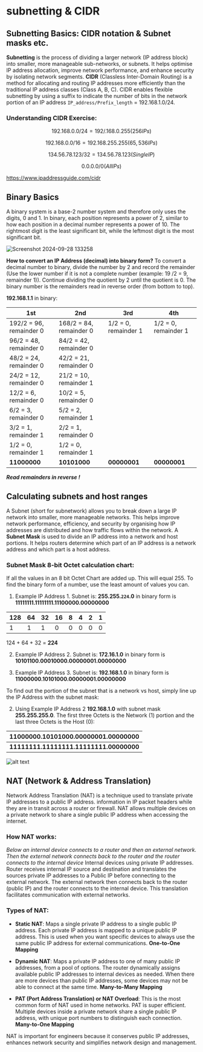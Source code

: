 # **subnetting & CIDR**

## **Subnetting Basics: CIDR notation & Subnet masks etc.**
**Subnetting** is the process of dividing a larger network (IP address block) into smaller, more manageable sub-networks, or subnets. It helps optimise IP address allocation, improve network performance, and enhance security by isolating network segments.
**CIDR** (Classless Inter-Domain Routing) is a method for allocating and routing IP addresses more efficiently than the traditional IP address classes (Class A, B, C). CIDR enables flexible subnetting by using a suffix to indicate the number of bits in the network portion of an IP address `IP_address/Prefix_length` = 192.168.1.0/24.

### **Understanding CIDR Exercise**:
```math
192.168.0.0/24 = 
192/.168.0.255 (256 IPs)
```
```math
192.168.0.0/16 = 
192.168.255.255 (65,536 IPs)
```
```math
134.56.78.123/32 = 
134.56.78.123 (Single IP)
```
```math
0.0.0.0/0
(All IPs)
```
https://www.ipaddressguide.com/cidr

## **Binary Basics**
A binary system is a base-2 number system and therefore only uses the digits, 0 and 1. In binary, each position represents a power of 2, similar to how each position in a decimal number represents a power of 10. The rightmost digit is the least significant bit, while the leftmost digit is the most significant bit.

![Screenshot 2024-09-28 133258](https://github.com/user-attachments/assets/33331cb3-69f9-401e-b0f2-cd4fbd9fa053)

**How to convert an IP Address (decimal) into binary form?**
To convert a decimal number to binary, divide the number by 2 and record the remainder (Use the lower number if it is not a complete number (example: 19 /2 = 9, remainder 1)). Continue dividing the quotient by 2 until the quotient is 0. The binary number is the remainders read in reverse order (from bottom to top).

**192.168.1.1** in binary: 

| **1st**                | **2nd**                    | **3rd**               | **4th**              |
|---|---|---|---|
| 192/2 = 96, remainder 0 | 168/2 = 84, remainder 0 | 1/2 = 0, remainder 1    | 1/2 = 0, remainder 1 |                   
| 96/2 = 48, remainder 0  |  84/2 = 42, remainder 0 |                         |                      | 
| 48/2 = 24, remainder 0  |  42/2 = 21, remainder 0 |                         |                      |
| 24/2 = 12, remainder 0  |  21/2 = 10, remainder 1 |                         |                      |
| 12/2 = 6,  remainder 0  |  10/2 =  5, remainder 0 |                         |                      |
| 6/2  = 3,  remainder 0  |   5/2 =  2, remainder 1 |                         |                      | 
| 3/2  = 1,  remainder 1  |   2/2 =  1, remainder 0 |                         |                      |
| 1/2  = 0,  remainder 1  |   1/2 =  0, remainder 1 |                         |                      |
|     **11000000**        |      **10101000**       |       **00000001**      |     **00000001**     |

***Read remainders in reverse !***

## **Calculating subnets and host ranges**
A Subnet (short for subnetwork) allows you to break down a large IP network into smaller, more manageable networks. This helps improve network performance, efficiency, and security by organising how IP addresses are distributed and how traffic flows within the network.
A **Subnet Mask** is used to divide an IP address into a network and host portions. It helps routers determine which part of an IP address is a network address and which part is a host address.


### **Subnet Mask 8-bit Octet calculation chart**:

If all the values in an 8 bit Octet Chart are added up. This will equal 255. To find the binary form of a number, use the least amount of values you can.

1) Example IP Address 1. Subnet is: **255.255.`224`.0** in binary form is **11111111.11111111.11100000.00000000**

| **128** | **64** | **32** | **16** | **8** |  **4** | **2** | **1** |
|---|---|---|---|---|---|---|---|
|    1    |    1   |    1   |   0    |   0   |   0    |   0   |   0   |

124 + 64 + 32 = **224**

2) Example IP Address 2. Subnet is: **172.16.1.0** in binary form is **10101100.00010000.00000001.00000000**

3) Example IP Address 3. Subnet is: **192.168.1.0** in binary form is **11000000.10101000.00000001.00000000**

To find out the portion of the subnet that is a network vs host, simply line up the IP Address with the subnet mask:

2) Using Example IP Address 2 **192.168.1.0** with subnet mask **255.255.255.0**. The first three Octets is the Network (1) portion  and the last three Octets is the Host (0): 

| **11000000.10101000.00000001.00000000** | 
|---|
| **11111111.11111111.11111111.00000000** |

![alt text](<Screenshot 2024-09-28 232319.png>)

## **NAT (Network & Address Translation)**
Network Address Translation (NAT) is a technique used to translate private IP addresses to a public IP address. information in IP packet headers while they are in transit across a router or firewall. NAT allows multiple devices on a private network to share a single public IP address when accessing the internet.

### **How NAT works**:
*Below an internal device connects to a router and then an external network. Then the external network connects back to the router and the router connects to the internal device*
Internal devices using private IP addresses. Router receives internal IP source and destination and translates the sources private IP addresses to a Public IP before connecting to the external network. The external network then connects back to the router (public IP) and the router connects to the internal device. This translation facilitates communication with external networks.

### **Types of NAT**:
- **Static NAT**: Maps a single private IP address to a single public IP address. Each private IP address is mapped to a unique public IP address. This is used when you want specific devices to always use the same public IP address for external communications. **One-to-One Mapping**

- **Dynamic NAT**: Maps a private IP address to one of many public IP addresses, from a pool of options. The router dynamically assigns available public IP addresses to internal devices as needed. When there are more devices than public IP addresses, some devices may not be able to connect at the same time. **Many-to-Many Mapping**

- **PAT (Port Address Translation) or NAT Overload**: This is the most common form of NAT used in home networks. PAT is super efficient. Multiple devices inside a private network share a single public IP address, with unique port numbers to distinguish each connection. **Many-to-One Mapping**

NAT is important for engineers because it conserves public IP addresses, enhances network security  and simplifies network design and management.



